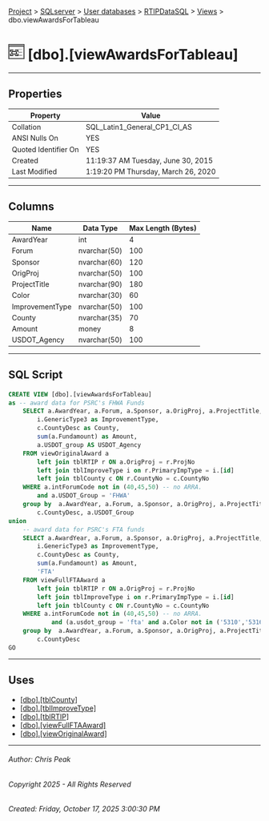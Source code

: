 #### 

[Project](../../../../index.md) > [SQLserver](../../../index.md) > [User databases](../../index.md) > [RTIPDataSQL](../index.md) > [Views](Views.md) > dbo.viewAwardsForTableau

# ![Views](../../../../Images/View32.png) [dbo].[viewAwardsForTableau]

---

## <a name="#properties"></a>Properties

| Property | Value |
|---|---|
| Collation | SQL_Latin1_General_CP1_CI_AS |
| ANSI Nulls On | YES |
| Quoted Identifier On | YES |
| Created | 11:19:37 AM Tuesday, June 30, 2015 |
| Last Modified | 1:19:20 PM Thursday, March 26, 2020 |


---

## <a name="#columns"></a>Columns

| Name | Data Type | Max Length (Bytes) |
|---|---|---|
| AwardYear | int | 4 |
| Forum | nvarchar(50) | 100 |
| Sponsor | nvarchar(60) | 120 |
| OrigProj | nvarchar(50) | 100 |
| ProjectTitle | nvarchar(90) | 180 |
| Color | nvarchar(30) | 60 |
| ImprovementType | nvarchar(50) | 100 |
| County | nvarchar(35) | 70 |
| Amount | money | 8 |
| USDOT_Agency | nvarchar(50) | 100 |


---

## <a name="#sqlscript"></a>SQL Script

```sql
CREATE VIEW [dbo].[viewAwardsForTableau]
as -- award data for PSRC's FHWA Funds
	SELECT a.AwardYear, a.Forum, a.Sponsor, a.OrigProj, a.ProjectTitle, a.Color,
		i.GenericType3 as ImprovementType, 
		c.CountyDesc as County,
		sum(a.Fundamount) as Amount,
		a.USDOT_group AS USDOT_Agency
	FROM viewOriginalAward a
		left join tblRTIP r ON a.OrigProj = r.ProjNo
		left join tblImproveType i on r.PrimaryImpType = i.[id]
		left join tblCounty c ON r.CountyNo = c.CountyNo
	WHERE a.intForumCode not in (40,45,50) -- no ARRA.  
		and a.USDOT_Group = 'FHWA' 
	group by  a.AwardYear, a.Forum, a.Sponsor, a.OrigProj, a.ProjectTitle, a.Color,i.GenericType3,
		c.CountyDesc, a.USDOT_Group
union
	-- award data for PSRC's FTA funds
	SELECT a.AwardYear, a.Forum, a.Sponsor, a.OrigProj, a.ProjectTitle, a.Color,
		i.GenericType3 as ImprovementType, 
		c.CountyDesc as County,
		sum(a.Fundamount) as Amount,
		'FTA'
	FROM viewFullFTAAward a
		left join tblRTIP r ON a.OrigProj = r.ProjNo
		left join tblImproveType i on r.PrimaryImpType = i.[id]
		left join tblCounty c ON r.CountyNo = c.CountyNo
	WHERE a.intForumCode not in (40,45,50) -- no ARRA.  
			and (a.usdot_group = 'fta' and a.Color not in ('5310','5316', '5317'))
	group by  a.AwardYear, a.Forum, a.Sponsor, a.OrigProj, a.ProjectTitle, a.Color,i.GenericType3,
		c.CountyDesc
GO

```


---

## <a name="#uses"></a>Uses

* [[dbo].[tblCounty]](../Tables/dbo_tblCounty.md)
* [[dbo].[tblImproveType]](../Tables/dbo_tblImproveType.md)
* [[dbo].[tblRTIP]](../Tables/dbo_tblRTIP.md)
* [[dbo].[viewFullFTAAward]](dbo_viewFullFTAAward.md)
* [[dbo].[viewOriginalAward]](dbo_viewOriginalAward.md)


---

###### Author:  Chris Peak

###### Copyright 2025 - All Rights Reserved

###### Created: Friday, October 17, 2025 3:00:30 PM

